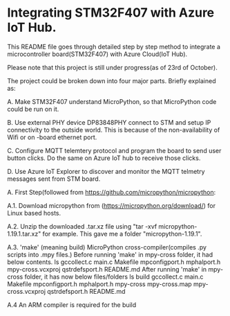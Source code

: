 # Integrating STM32F407 with Azure IoT Hub.
This README file goes through detailed step by step method to integrate a microcontroller board(STM32F407) with Azure Cloud(IoT Hub).



Please note that this project is still under progress(as of 23rd of October).

The project could be broken down into four major parts. Briefly explained as:

A. Make STM32F407 understand MicroPython, so that MicroPython code could be run on it.
 
B. Use external PHY device DP83848PHY connect to STM and setup IP connectivity to the outside world. This is because of the non-availability of Wifi or on -board ethernet port.

C. Configure MQTT telemtery protocol and program the board to send user button clicks. Do the same on Azure IoT hub to receive those clicks.

D. Use Azure IoT Explorer to discover and monitor the MQTT telmetry messages sent from STM board.



A. First Step(followed from https://github.com/micropython/micropython: 

A.1. Download micropython from (https://micropython.org/download/) for Linux based hosts.

A.2. Unzip the downloaded .tar.xz file using "tar -xvf micropython-1.19.1.tar.xz" for example. This gave me a folder "micropython-1.19.1".

A.3. 'make' (meaning build) MicroPython cross-compiler(compiles .py scripts into .mpy files.)
    Before running 'make' in mpy-cross folder, it had below contents.
      ls
      gccollect.c  main.c  Makefile  mpconfigport.h  mphalport.h  mpy-cross.vcxproj  qstrdefsport.h  README.md
    After running 'make' in mpy-cross folder, it has now below files/folders
      ls
      build  gccollect.c  main.c  Makefile  mpconfigport.h  mphalport.h  mpy-cross  mpy-cross.map  mpy-cross.vcxproj  qstrdefsport.h  README.md
      
A.4 An ARM compiler is required for the build
